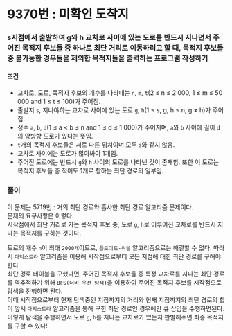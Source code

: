 # 9370번 : 미확인 도착지
### s지점에서 출발하여 g와 h 교차로 사이에 있는 도로를 반드시 지나면서 주어진 목적지 후보들 중 하나로 최단 거리로 이동하려고 할 때, 목적지 후보들 중 불가능한 경우들을 제외한 목적지들을 출력하는 프로그램 작성하기
#### 조건
- 교차로, 도로, 목적지 후보의 개수를 나타내는 ```n```, ```m```, ```t```(2 ≤ n ≤ 2 000, 1 ≤ m ≤ 50 000 and 1 ≤ t ≤ 100)가 주어짐.
- 출발지 ```s```, 지나야하는 교차로 사이에 있는 도로 ```g```, ```h```(1 ≤ s, g, h ≤ n, g ≠ h)가 주어짐.
- 정수 ```a```, ```b```, ```d```(1 ≤ a < b ≤ n and 1 ≤ d ≤ 1 000)가 주어지며, ```a```와 ```b``` 사이에 길이 ```d```의 양방향 도로가 있다는 뜻임.
- ```t```개의 목적지 후보들은 서로 다른 위치이며 모두 ```s```와 같지 않음.
- 교차로 사이에는 도로가 많아봐야 1개임.
- 주어진 도로에는 반드시 ```g```와 ```h``` 사이의 도로를 나타낸 것이 존재함. 또한 이 도로는 목적지 후보들 중 적어도 1개로 향하는 최단 경로의 일부임.
### 풀이
이 문제는 5719번 : 거의 최단 경로와 흡사한 최단 경로 알고리즘 문제이다.  
문제의 요구사항은 이렇다.  
시작점에서 최단 거리로 가는 목적지 후보 중, 도로 ```g```, ```h```로 이루어진 교차로를 반드시 지나는 목적지를 구하는 것이다.  

도로의 개수 ```n```이 최대 ```2000개```이므로, ```플로이드-워셜``` 알고리즘으로는 해결할 수 없다. 따라서 ```다익스트라``` 알고리즘을 이용해 시작점으로부터 모든 지점에 대한 최단 경로를 구해야 한다.  
최단 경로 테이블을 구했다면, 주어진 목적지 후보들 중 특정 교차로를 지나는 최단 경로를 역추적하기 위해 ```BFS(너비 우선 탐색)```을 이용하여 주어진 목적지 후보를 시작점으로 탐색을 진행하면 된다.  
이때 시작점으로부터 현재 탐색중인 지점까지의 거리와 현재 지점까지의 최단 경로의 합이 앞서 ```다익스트라``` 알고리즘을 통해 구한 최단 경로인 경우에만 큐 삽입을 수행하면된다.  
이렇게 탐색을 수행하면서 도로 ```g```, ```h```를 지나는 교차로가 있는지 판별해주면 최종 목적지를 구할 수 있다!